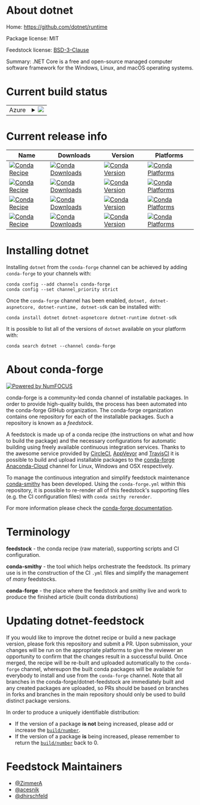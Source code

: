 About dotnet
============

Home: https://github.com/dotnet/runtime

Package license: MIT

Feedstock license: [BSD-3-Clause](https://github.com/conda-forge/dotnet-feedstock/blob/master/LICENSE.txt)

Summary: .NET Core is a free and open-source managed computer software
framework for the Windows, Linux, and macOS operating systems.


Current build status
====================


<table>
    
  <tr>
    <td>Azure</td>
    <td>
      <details>
        <summary>
          <a href="https://dev.azure.com/conda-forge/feedstock-builds/_build/latest?definitionId=10980&branchName=master">
            <img src="https://dev.azure.com/conda-forge/feedstock-builds/_apis/build/status/dotnet-feedstock?branchName=master">
          </a>
        </summary>
        <table>
          <thead><tr><th>Variant</th><th>Status</th></tr></thead>
          <tbody><tr>
              <td>linux_64</td>
              <td>
                <a href="https://dev.azure.com/conda-forge/feedstock-builds/_build/latest?definitionId=10980&branchName=master">
                  <img src="https://dev.azure.com/conda-forge/feedstock-builds/_apis/build/status/dotnet-feedstock?branchName=master&jobName=linux&configuration=linux_64_" alt="variant">
                </a>
              </td>
            </tr><tr>
              <td>linux_aarch64</td>
              <td>
                <a href="https://dev.azure.com/conda-forge/feedstock-builds/_build/latest?definitionId=10980&branchName=master">
                  <img src="https://dev.azure.com/conda-forge/feedstock-builds/_apis/build/status/dotnet-feedstock?branchName=master&jobName=linux&configuration=linux_aarch64_" alt="variant">
                </a>
              </td>
            </tr><tr>
              <td>osx_64</td>
              <td>
                <a href="https://dev.azure.com/conda-forge/feedstock-builds/_build/latest?definitionId=10980&branchName=master">
                  <img src="https://dev.azure.com/conda-forge/feedstock-builds/_apis/build/status/dotnet-feedstock?branchName=master&jobName=osx&configuration=osx_64_" alt="variant">
                </a>
              </td>
            </tr><tr>
              <td>win_64</td>
              <td>
                <a href="https://dev.azure.com/conda-forge/feedstock-builds/_build/latest?definitionId=10980&branchName=master">
                  <img src="https://dev.azure.com/conda-forge/feedstock-builds/_apis/build/status/dotnet-feedstock?branchName=master&jobName=win&configuration=win_64_" alt="variant">
                </a>
              </td>
            </tr>
          </tbody>
        </table>
      </details>
    </td>
  </tr>
</table>

Current release info
====================

| Name | Downloads | Version | Platforms |
| --- | --- | --- | --- |
| [![Conda Recipe](https://img.shields.io/badge/recipe-dotnet-green.svg)](https://anaconda.org/conda-forge/dotnet) | [![Conda Downloads](https://img.shields.io/conda/dn/conda-forge/dotnet.svg)](https://anaconda.org/conda-forge/dotnet) | [![Conda Version](https://img.shields.io/conda/vn/conda-forge/dotnet.svg)](https://anaconda.org/conda-forge/dotnet) | [![Conda Platforms](https://img.shields.io/conda/pn/conda-forge/dotnet.svg)](https://anaconda.org/conda-forge/dotnet) |
| [![Conda Recipe](https://img.shields.io/badge/recipe-dotnet--aspnetcore-green.svg)](https://anaconda.org/conda-forge/dotnet-aspnetcore) | [![Conda Downloads](https://img.shields.io/conda/dn/conda-forge/dotnet-aspnetcore.svg)](https://anaconda.org/conda-forge/dotnet-aspnetcore) | [![Conda Version](https://img.shields.io/conda/vn/conda-forge/dotnet-aspnetcore.svg)](https://anaconda.org/conda-forge/dotnet-aspnetcore) | [![Conda Platforms](https://img.shields.io/conda/pn/conda-forge/dotnet-aspnetcore.svg)](https://anaconda.org/conda-forge/dotnet-aspnetcore) |
| [![Conda Recipe](https://img.shields.io/badge/recipe-dotnet--runtime-green.svg)](https://anaconda.org/conda-forge/dotnet-runtime) | [![Conda Downloads](https://img.shields.io/conda/dn/conda-forge/dotnet-runtime.svg)](https://anaconda.org/conda-forge/dotnet-runtime) | [![Conda Version](https://img.shields.io/conda/vn/conda-forge/dotnet-runtime.svg)](https://anaconda.org/conda-forge/dotnet-runtime) | [![Conda Platforms](https://img.shields.io/conda/pn/conda-forge/dotnet-runtime.svg)](https://anaconda.org/conda-forge/dotnet-runtime) |
| [![Conda Recipe](https://img.shields.io/badge/recipe-dotnet--sdk-green.svg)](https://anaconda.org/conda-forge/dotnet-sdk) | [![Conda Downloads](https://img.shields.io/conda/dn/conda-forge/dotnet-sdk.svg)](https://anaconda.org/conda-forge/dotnet-sdk) | [![Conda Version](https://img.shields.io/conda/vn/conda-forge/dotnet-sdk.svg)](https://anaconda.org/conda-forge/dotnet-sdk) | [![Conda Platforms](https://img.shields.io/conda/pn/conda-forge/dotnet-sdk.svg)](https://anaconda.org/conda-forge/dotnet-sdk) |

Installing dotnet
=================

Installing `dotnet` from the `conda-forge` channel can be achieved by adding `conda-forge` to your channels with:

```
conda config --add channels conda-forge
conda config --set channel_priority strict
```

Once the `conda-forge` channel has been enabled, `dotnet, dotnet-aspnetcore, dotnet-runtime, dotnet-sdk` can be installed with:

```
conda install dotnet dotnet-aspnetcore dotnet-runtime dotnet-sdk
```

It is possible to list all of the versions of `dotnet` available on your platform with:

```
conda search dotnet --channel conda-forge
```


About conda-forge
=================

[![Powered by NumFOCUS](https://img.shields.io/badge/powered%20by-NumFOCUS-orange.svg?style=flat&colorA=E1523D&colorB=007D8A)](http://numfocus.org)

conda-forge is a community-led conda channel of installable packages.
In order to provide high-quality builds, the process has been automated into the
conda-forge GitHub organization. The conda-forge organization contains one repository
for each of the installable packages. Such a repository is known as a *feedstock*.

A feedstock is made up of a conda recipe (the instructions on what and how to build
the package) and the necessary configurations for automatic building using freely
available continuous integration services. Thanks to the awesome service provided by
[CircleCI](https://circleci.com/), [AppVeyor](https://www.appveyor.com/)
and [TravisCI](https://travis-ci.com/) it is possible to build and upload installable
packages to the [conda-forge](https://anaconda.org/conda-forge)
[Anaconda-Cloud](https://anaconda.org/) channel for Linux, Windows and OSX respectively.

To manage the continuous integration and simplify feedstock maintenance
[conda-smithy](https://github.com/conda-forge/conda-smithy) has been developed.
Using the ``conda-forge.yml`` within this repository, it is possible to re-render all of
this feedstock's supporting files (e.g. the CI configuration files) with ``conda smithy rerender``.

For more information please check the [conda-forge documentation](https://conda-forge.org/docs/).

Terminology
===========

**feedstock** - the conda recipe (raw material), supporting scripts and CI configuration.

**conda-smithy** - the tool which helps orchestrate the feedstock.
                   Its primary use is in the construction of the CI ``.yml`` files
                   and simplify the management of *many* feedstocks.

**conda-forge** - the place where the feedstock and smithy live and work to
                  produce the finished article (built conda distributions)


Updating dotnet-feedstock
=========================

If you would like to improve the dotnet recipe or build a new
package version, please fork this repository and submit a PR. Upon submission,
your changes will be run on the appropriate platforms to give the reviewer an
opportunity to confirm that the changes result in a successful build. Once
merged, the recipe will be re-built and uploaded automatically to the
`conda-forge` channel, whereupon the built conda packages will be available for
everybody to install and use from the `conda-forge` channel.
Note that all branches in the conda-forge/dotnet-feedstock are
immediately built and any created packages are uploaded, so PRs should be based
on branches in forks and branches in the main repository should only be used to
build distinct package versions.

In order to produce a uniquely identifiable distribution:
 * If the version of a package **is not** being increased, please add or increase
   the [``build/number``](https://docs.conda.io/projects/conda-build/en/latest/resources/define-metadata.html#build-number-and-string).
 * If the version of a package **is** being increased, please remember to return
   the [``build/number``](https://docs.conda.io/projects/conda-build/en/latest/resources/define-metadata.html#build-number-and-string)
   back to 0.

Feedstock Maintainers
=====================

* [@ZimmerA](https://github.com/ZimmerA/)
* [@acesnik](https://github.com/acesnik/)
* [@dhirschfeld](https://github.com/dhirschfeld/)

